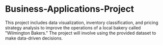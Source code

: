 # Business-Applications-Project
This project includes data visualization, inventory classification, and pricing strategy analysis to improve the operations of a local bakery called "Wilmington Bakers." The project will involve using the provided dataset to make data-driven decisions.
